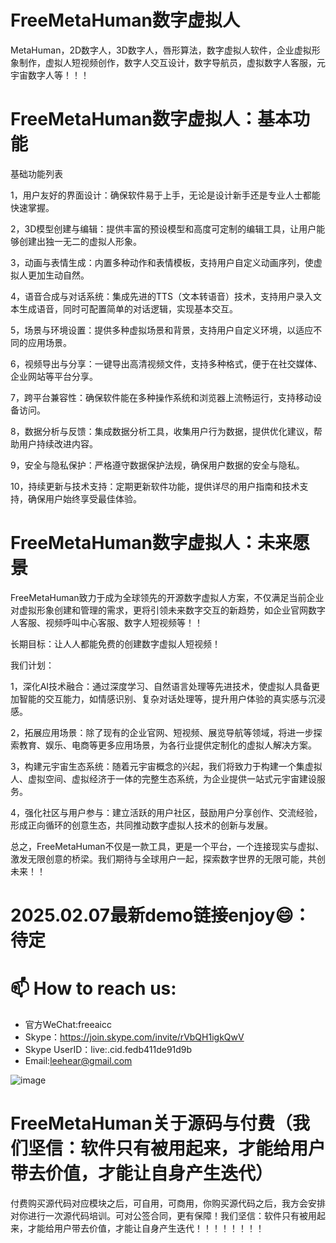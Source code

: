 # FreeMetaHuman数字虚拟人
MetaHuman，2D数字人，3D数字人，唇形算法，数字虚拟人软件，企业虚拟形象制作，虚拟人短视频创作，数字人交互设计，数字导航员，虚拟数字人客服，元宇宙数字人等！！！

# FreeMetaHuman数字虚拟人：基本功能

基础功能列表

1，用户友好的界面设计：确保软件易于上手，无论是设计新手还是专业人士都能快速掌握。
    
2，3D模型创建与编辑：提供丰富的预设模型和高度可定制的编辑工具，让用户能够创建出独一无二的虚拟人形象。
    
3，动画与表情生成：内置多种动作和表情模板，支持用户自定义动画序列，使虚拟人更加生动自然。
    
4，语音合成与对话系统：集成先进的TTS（文本转语音）技术，支持用户录入文本生成语音，同时可配置简单的对话逻辑，实现基本交互。

5，场景与环境设置：提供多种虚拟场景和背景，支持用户自定义环境，以适应不同的应用场景。

6，视频导出与分享：一键导出高清视频文件，支持多种格式，便于在社交媒体、企业网站等平台分享。

7，跨平台兼容性：确保软件能在多种操作系统和浏览器上流畅运行，支持移动设备访问。

8，数据分析与反馈：集成数据分析工具，收集用户行为数据，提供优化建议，帮助用户持续改进内容。

9，安全与隐私保护：严格遵守数据保护法规，确保用户数据的安全与隐私。

10，持续更新与技术支持：定期更新软件功能，提供详尽的用户指南和技术支持，确保用户始终享受最佳体验。

# FreeMetaHuman数字虚拟人：未来愿景

FreeMetaHuman致力于成为全球领先的开源数字虚拟人方案，不仅满足当前企业对虚拟形象创建和管理的需求，更将引领未来数字交互的新趋势，如企业官网数字人客服、视频呼叫中心客服、数字人短视频等！！

长期目标：让人人都能免费的创建数字虚拟人短视频！

我们计划：

1，深化AI技术融合：通过深度学习、自然语言处理等先进技术，使虚拟人具备更加智能的交互能力，如情感识别、复杂对话处理等，提升用户体验的真实感与沉浸感。

2，拓展应用场景：除了现有的企业官网、短视频、展览导航等领域，将进一步探索教育、娱乐、电商等更多应用场景，为各行业提供定制化的虚拟人解决方案。
    
3，构建元宇宙生态系统：随着元宇宙概念的兴起，我们将致力于构建一个集虚拟人、虚拟空间、虚拟经济于一体的完整生态系统，为企业提供一站式元宇宙建设服务。
    
4，强化社区与用户参与：建立活跃的用户社区，鼓励用户分享创作、交流经验，形成正向循环的创意生态，共同推动数字虚拟人技术的创新与发展。

总之，FreeMetaHuman不仅是一款工具，更是一个平台，一个连接现实与虚拟、激发无限创意的桥梁。我们期待与全球用户一起，探索数字世界的无限可能，共创未来！！

# 2025.02.07最新demo链接enjoy😄：待定

# 📫 How to reach us:
- 官方WeChat:freeaicc
- Skype：https://join.skype.com/invite/rVbQH1igkQwV
- Skype UserID：live:.cid.fedb411de91d9b
- Email:leehear@gmail.com 

![image](https://github.com/user-attachments/assets/1da1fbaa-6da9-4b7f-99b9-f9ac6a5bfa39)

# FreeMetaHuman关于源码与付费（我们坚信：软件只有被用起来，才能给用户带去价值，才能让自身产生迭代）
付费购买源代码对应模块之后，可自用，可商用，你购买源代码之后，我方会安排对你进行一次源代码培训。可对公签合同，更有保障！我们坚信：软件只有被用起来，才能给用户带去价值，才能让自身产生迭代！！！！！！！！

